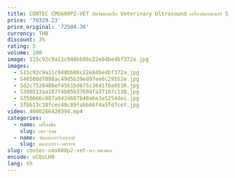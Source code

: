 ```yaml
---
title: CONTEC CMS600P2-VET สัตว์ขนาดเล็ก Veterinary Ultrasound เครื่องสแกนเนอร์ 5.0Mhz Micro นูน Diagnostic Veterinary Diagnostic อุปกรณ์
price: '70329.23'
price_original: '72504.36'
currency: THB
discount: 3%
rating: 5
volume: 100
image: S15c92c9a11c948bb86c22e84be4bf372a.jpg
images:
  - S15c92c9a11c948bb86c22e84be4bf372a.jpg
  - S46500d7098ac49d5b39ed97ee6c29552e.jpg
  - Sd2c7528486ef4561bd675c36d1f0a951R.jpg
  - S300513aa187f4b05b37694fa37107c13Q.jpg
  - S350666c887a942d687b40a6e3a5254dei.jpg
  - Sfbb13c38fcec40c89fabb66f4a5fd7ceY.jpg
video: 4000266420394.mp4
categories:
  - name: เครื่องมือ
    slug: เคร-องม
  - name: วัดและการวิเคราะห์
    slug: ดและการว-เคราะห
slug: contec-cms600p2-vet-ตว-ขนาดเล
encode: oCQsLH8
lang: th
---
```

  